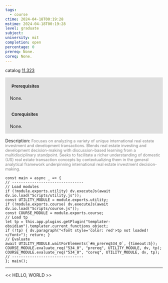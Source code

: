 ```yaml
---
tags:
  - course
ctime: 2024-04-18T00:19:28
mstime: 2024-04-18T00:19:28
level: graduate
subject: 
university: mit
completion: open
percentage: 0
prereq: None.
coreq: None.
---
```


catalog [11.323](http://student.mit.edu/catalog/m11c.html#11.323)

<span style="display: block; padding: 15px; background-color: rgb(100, 100, 100, 0.2);"><font id="m_prereq534_0" style="display: block; font-family: Arial, sans-serif; font-weight: bold; padding: 5px">Prerequisites</font><br><span id="prereq534_0">None.</span></span>
<span style="display: block; padding: 15px; background-color: rgb(100, 100, 100, 0.2);"><font id="m_coreq534_0" style="display: block; font-family: Arial, sans-serif; font-weight: bold; padding: 5px">Corequisites</font><br><span id="coreq534_0">None.</span></span>

<font style="">Description:</font>
<font style="color: grey; font-size: 0.8rem;">Focuses on analyzing a variety of unique international real estate investment and development transactions. Blends real estate investing and development decision-making with discussion-based learning from a multidisciplinary standpoint. Seeks to facilitate a richer understanding of domestic (US) real estate transaction concepts by contextualizing them in the general analytical framework underpinning international real estate investment decision-making.</font>

```dataviewjs
const main = async _ => {
// --------------------------------
// Load modules
if (!module.exports.utility) dv.executeJs(await dv.io.load("Scripts/utility.js"));
const UTILITY_MODULE = module.exports.utility;
if (!module.exports.course) dv.executeJs(await dv.io.load("Scripts/course.js"));
const COURSE_MODULE = module.exports.course;
// Load tp
let tp = this.app.plugins.getPlugin("templater-obsidian").templater.current_functions_object;
if (!tp) { dv.paragraph("<font style='color: red'>tp not loaded!</font>"); return; }
// Evaluate
await UTILITY_MODULE.waitForElements(`#m_prereq534_0`, {timeout:5});
COURSE_MODULE.evaluate_req("534_0", "prereq", UTILITY_MODULE, dv, tp);
COURSE_MODULE.evaluate_req("534_0", "coreq", UTILITY_MODULE, dv, tp);
// --------------------------------
}; main();
```

---

<< HELLO, WORLD >>
